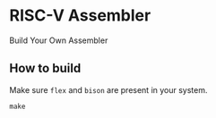 # RISC-V Assembler
Build Your Own Assembler

## How to build
Make sure `flex` and `bison` are present in your system.
```
make
```
